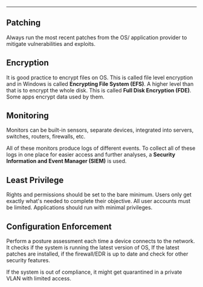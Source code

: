 
---

## Patching

Always run the most recent patches from the OS/ application provider to mitigate vulnerabilities and exploits. 

## Encryption

It is good practice to encrypt files on OS. This is called file level encryption and in Windows is called **Encrypting File System (EFS)**. A higher level than that is to encrypt the whole disk. This is called **Full Disk Encryption (FDE)**.  Some apps encrypt data used by them. 

## Monitoring

Monitors can be built-in sensors, separate devices, integrated into servers, switches, routers, firewalls, etc. 

All of these monitors produce logs of different events. To collect all of these logs in one place for easier access and further analyses, a **Security Information and Event Manager (SIEM)** is used. 

## Least Privilege

Rights and permissions should be set to the bare minimum. Users only get exactly what's needed to complete their objective. All user accounts must be limited. Applications should run with minimal privileges. 

## Configuration Enforcement

Perform a posture assessment each time a device connects to the network. It checks if the system is running the latest version of OS, If the latest patches are installed, if the firewall/EDR is up to date and check for other security features. 

If the system is out of compliance, it might get quarantined in a private VLAN with limited access.

